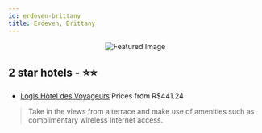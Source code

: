 ```yaml
---
id: erdeven-brittany
title: Erdeven, Brittany
---
```


<center><img src="https://i.travelapi.com/hotels/6000000/5210000/5205900/5205830/addd2ff2_z.jpg" alt="Featured Image" /></center>


##  2 star hotels - ⭐️⭐️

-    [Logis Hôtel des Voyageurs](https://us.hurb.com/hotels/erdeven/logis-hotel-des-voyageurs-JNP-JP571961?cmp=18055) Prices from R$441.24
   > Take in the views from a terrace and make use of amenities such as complimentary wireless Internet access.
